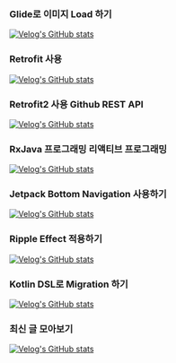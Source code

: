 ### Glide로 이미지 Load 하기
[![Velog's GitHub stats](https://velog-readme-stats.vercel.app/api?name=jiwon3378&slug=Android-Glide-로-이미지-Load하기)](https://velog.io/@jiwon3378/Android-Glide-%EB%A1%9C-%EC%9D%B4%EB%AF%B8%EC%A7%80-Load%ED%95%98%EA%B8%B0)

### Retrofit 사용
[![Velog's GitHub stats](https://velog-readme-stats.vercel.app/api?name=jiwon3378&slug=AndroidRetrofit으로-Rest-API를-사용하기)](https://velog.io/@jiwon3378/AndroidRetrofit%EC%9C%BC%EB%A1%9C-Rest-API%EB%A5%BC-%EC%82%AC%EC%9A%A9)

### Retrofit2 사용 Github REST API
[![Velog's GitHub stats](https://velog-readme-stats.vercel.app/api?name=jiwon3378&slug=Android-Retrofit2-사용-Github-REST-API)](https://velog.io/@jiwon3378/Android-Retrofit2-%EC%82%AC%EC%9A%A9-Github-REST-API)

### RxJava 프로그래밍 리액티브 프로그래밍
[![Velog's GitHub stats](https://velog-readme-stats.vercel.app/api?name=jiwon3378&slug=RxJava-RxJava-프로그래밍---리액티브-프로그래밍)](https://velog.io/@jiwon3378/RxJava-RxJava-%ED%94%84%EB%A1%9C%EA%B7%B8%EB%9E%98%EB%B0%8D-%EB%A6%AC%EC%95%A1%ED%8B%B0%ED%94%84-%ED%94%84%EB%A1%9C%EA%B7%B8%EB%9E%98%EB%B0%8D)

### Jetpack Bottom Navigation 사용하기
[![Velog's GitHub stats](https://velog-readme-stats.vercel.app/api?name=jiwon3378&slug=Android-Jetpack-Bottom-Navigation-사용하기)](https://velog.io/@jiwon3378/Android-Jetpack-Bottom-Navigation-%EC%82%AC%EC%9A%A9%ED%95%98%EA%B8%B0)

### Ripple Effect 적용하기
[![Velog's GitHub stats](https://velog-readme-stats.vercel.app/api?name=jiwon3378&slug=Android-Ripple-Effect-적용하기)](https://velog.io/@jiwon3378/Android-%EB%B2%84%ED%8A%BC-%ED%81%B4%EB%A6%AD-%ED%9A%A8%EA%B3%BC-%EC%A0%81%EC%9A%A9%ED%95%98%EA%B8%B0)


### Kotlin DSL로 Migration 하기
[![Velog's GitHub stats](https://velog-readme-stats.vercel.app/api?name=jiwon3378&slug=Kotlin-Kotlin-DSL로-Migration-하기)](https://velog.io/@jiwon3378/Kotlin-Groovy-%EC%97%90%EC%84%9C-Kotlin-DSL%EB%A1%9C-Migration-%ED%95%98%EA%B8%B0)


### 최신 글 모아보기
[![Velog's GitHub stats](https://velog-readme-stats.vercel.app/api/list?name=jiwon3378)](https://velog.io/@jiwon3378) 
